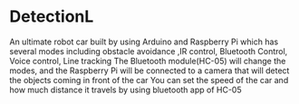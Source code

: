 # DetectionL
An ultimate robot car  built by using Arduino and Raspberry Pi which has several modes including obstacle avoidance ,IR control, Bluetooth Control, Voice control, Line tracking
The Bluetooth module(HC-05) will change the modes, and the Raspberry Pi will be connected to a camera that will detect the objects coming in front of the car
You can set the speed of the car and how much distance it travels by using bluetooth app of HC-05
